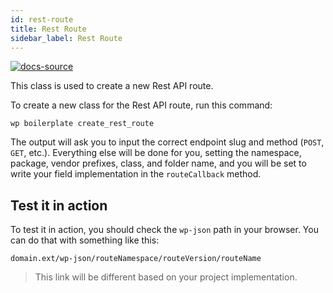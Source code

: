 ```yaml
---
id: rest-route
title: Rest Route
sidebar_label: Rest Route
---
```


[![docs-source](https://img.shields.io/badge/source-eigthshift--libs-blue?style=for-the-badge&logo=php&labelColor=2a2a2a)](https://github.com/infinum/eightshift-libs)

This class is used to create a new Rest API route.

To create a new class for the Rest API route, run this command:

`wp boilerplate create_rest_route`

The output will ask you to input the correct endpoint slug and method (`POST`, `GET`, etc.). Everything else will be done for you, setting the namespace, package, vendor prefixes, class, and folder name, and you will be set to write your field implementation in the `routeCallback` method.

## Test it in action

To test it in action, you should check the `wp-json` path in your browser. You can do that with something like this:

`domain.ext/wp-json/routeNamespace/routeVersion/routeName`

> This link will be different based on your project implementation.
